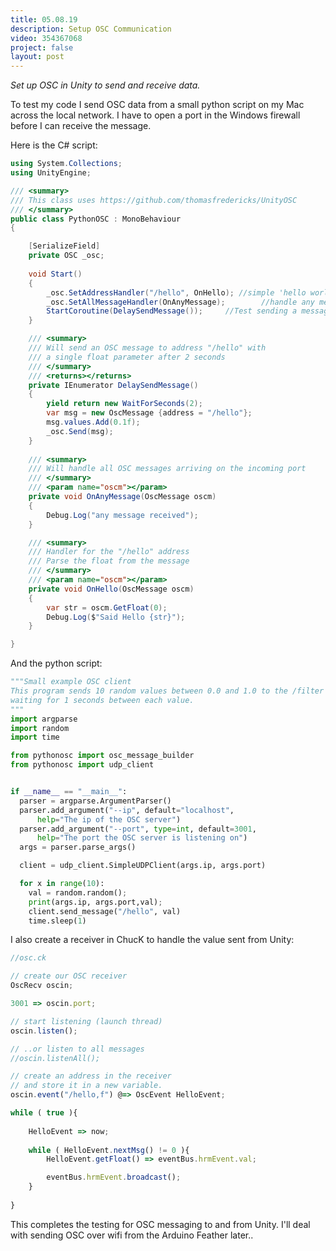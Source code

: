 ```yaml
---
title: 05.08.19
description: Setup OSC Communication
video: 354367068
project: false
layout: post
---
```


_Set up OSC in Unity to send and receive data._

To test my code I send OSC data from a small python script on my Mac across the local network. I have to open a port in the Windows firewall before I can receive the message.

Here is the C# script:

```csharp
using System.Collections;
using UnityEngine;

/// <summary>
/// This class uses https://github.com/thomasfredericks/UnityOSC
/// </summary>
public class PythonOSC : MonoBehaviour
{

    [SerializeField]
    private OSC _osc;
    
    void Start()
    {
        _osc.SetAddressHandler("/hello", OnHello); //simple 'hello world' test path
        _osc.SetAllMessageHandler(OnAnyMessage);        //handle any message
        StartCoroutine(DelaySendMessage());     //Test sending a message
    }

    /// <summary>
    /// Will send an OSC message to address "/hello" with 
    /// a single float parameter after 2 seconds
    /// </summary>
    /// <returns></returns>
    private IEnumerator DelaySendMessage()
    {
        yield return new WaitForSeconds(2);
        var msg = new OscMessage {address = "/hello"};
        msg.values.Add(0.1f);
        _osc.Send(msg);
    }
    
    /// <summary>
    /// Will handle all OSC messages arriving on the incoming port 
    /// </summary>
    /// <param name="oscm"></param>
    private void OnAnyMessage(OscMessage oscm)
    {
        Debug.Log("any message received");
    }

    /// <summary>
    /// Handler for the "/hello" address
    /// Parse the float from the message
    /// </summary>
    /// <param name="oscm"></param>
    private void OnHello(OscMessage oscm)
    {
        var str = oscm.GetFloat(0);
        Debug.Log($"Said Hello {str}");
    }

}
```

And the python script:

```python
"""Small example OSC client
This program sends 10 random values between 0.0 and 1.0 to the /filter address,
waiting for 1 seconds between each value.
"""
import argparse
import random
import time

from pythonosc import osc_message_builder
from pythonosc import udp_client


if __name__ == "__main__":
  parser = argparse.ArgumentParser()
  parser.add_argument("--ip", default="localhost",
      help="The ip of the OSC server")
  parser.add_argument("--port", type=int, default=3001,
      help="The port the OSC server is listening on")
  args = parser.parse_args()

  client = udp_client.SimpleUDPClient(args.ip, args.port)

  for x in range(10):
    val = random.random();
    print(args.ip, args.port,val);
    client.send_message("/hello", val)
    time.sleep(1)
```

I also create a receiver in ChucK to handle the value sent from Unity:

```javascript
//osc.ck

// create our OSC receiver
OscRecv oscin;

3001 => oscin.port;

// start listening (launch thread)
oscin.listen();

// ..or listen to all messages
//oscin.listenAll();

// create an address in the receiver 
// and store it in a new variable.
oscin.event("/hello,f") @=> OscEvent HelloEvent; 

while ( true ){
    
    HelloEvent => now;
    
    while ( HelloEvent.nextMsg() != 0 ){
        HelloEvent.getFloat() => eventBus.hrmEvent.val;

        eventBus.hrmEvent.broadcast();
    }
    
}
```

This completes the testing for OSC messaging to and from Unity. I'll deal with sending OSC over wifi from the Arduino Feather later..